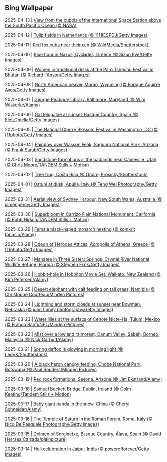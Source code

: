 ## Bing Wallpaper
2025-04-13 | [View from the cupola of the International Space Station above the South Pacific Ocean (© NASA)](./wallpaper/2025-04-13.jpg) 

2025-04-12 | [Tulip fields in Netherlands (© 1111IESPDJ/Getty Images)](./wallpaper/2025-04-12.jpg) 

2025-04-11 | [Red fox cubs near their den (© WildMedia/Shutterstock)](./wallpaper/2025-04-11.jpg) 

2025-04-10 | [Blue hour in Naxos, Cyclades, Greece (© Sizun Eye/Getty Images)](./wallpaper/2025-04-10.jpg) 

2025-04-09 | [Women in traditional dress at the Paro Tshechu Festival in Bhutan (© Richard I'Anson/Getty Images)](./wallpaper/2025-04-09.jpg) 

2025-04-08 | [North American beaver, Moran, Wyoming (© Enrique Aguirre Aves/Getty Images)](./wallpaper/2025-04-08.jpg) 

2025-04-07 | [George Peabody Library, Baltimore, Maryland (© Wim Wiskerke/Alamy)](./wallpaper/2025-04-07.jpg) 

2025-04-06 | [Gaztelugatxe at sunset, Basque Country, Spain (© Eloi_Omella/Getty Images)](./wallpaper/2025-04-06.jpg) 

2025-04-05 | [The National Cherry Blossom Festival in Washington, DC (© f11photo/Getty Images)](./wallpaper/2025-04-05.jpg) 

2025-04-04 | [Rainbow over Wasson Peak, Saguaro National Park, Arizona (© Frank Staub/Getty Images)](./wallpaper/2025-04-04.jpg) 

2025-04-03 | [Sandstone formations in the badlands near Caineville, Utah (© Chris Moore/TANDEM Stills + Motion)](./wallpaper/2025-04-03.jpg) 

2025-04-02 | [Tree frog, Costa Rica (© Ondrej Prosicky/Shutterstock)](./wallpaper/2025-04-02.jpg) 

2025-04-01 | [Ostuni at dusk, Apulia, Italy (© Feng Wei Photography/Getty Images)](./wallpaper/2025-04-01.jpg) 

2025-03-31 | [Aerial view of Sydney Harbour, New South Wales, Australia (© jamenpercy/Getty Images)](./wallpaper/2025-03-31.jpg) 

2025-03-30 | [Superbloom in Carrizo Plain National Monument, California (© Robb Hirsch/TANDEM Stills + Motion)](./wallpaper/2025-03-30.jpg) 

2025-03-29 | [Female black-naped monarch nesting (© komkrit tonusin/Alamy)](./wallpaper/2025-03-29.jpg) 

2025-03-28 | [Odeon of Herodes Atticus, Acropolis of Athens, Greece (© f11photo/Getty Images)](./wallpaper/2025-03-28.jpg) 

2025-03-27 | [Manatee in Three Sisters Springs, Crystal River National Wildlife Refuge, Florida (© Stephen Frink/Getty Images)](./wallpaper/2025-03-27.jpg) 

2025-03-26 | [Hobbit-hole in Hobbiton Movie Set, Waikato, New Zealand (© Kim Petersen/Alamy)](./wallpaper/2025-03-26.jpg) 

2025-03-25 | [Desert elephant with calf feeding on tall grass, Namibia (© Christophe Courteau/Minden Pictures)](./wallpaper/2025-03-25.jpg) 

2025-03-24 | [Lightning and storm clouds at sunset near Bowman, Nebraska (© john finney photography/Getty Images)](./wallpaper/2025-03-24.jpg) 

2025-03-23 | [Water lilies at the surface of Cenote Nicte-Ha, Tulum, Mexico (© Franco Banfi/NPL/Minden Pictures)](./wallpaper/2025-03-23.jpg) 

2025-03-22 | [Mist over a lowland rainforest, Danum Valley, Sabah, Borneo, Malaysia (© Nick Garbutt/Alamy)](./wallpaper/2025-03-22.jpg) 

2025-03-21 | [Spring daffodils glowing in morning light (© LedyX/Shutterstock)](./wallpaper/2025-03-21.jpg) 

2025-03-20 | [A black heron canopy feeding, Chobe National Park, Botswana (© Paul Souders/Minden Pictures)](./wallpaper/2025-03-20.jpg) 

2025-03-19 | [Red rock formations, Sedona, Arizona (© Jim Ekstrand/Alamy)](./wallpaper/2025-03-19.jpg) 

2025-03-18 | [Samuel Beckett Bridge, Dublin, Ireland (© Colm Keating/Tandem Stills + Motion)](./wallpaper/2025-03-18.jpg) 

2025-03-17 | [Baby giant panda in the snow, China (© Cheryl Schneider/Alamy)](./wallpaper/2025-03-17.jpg) 

2025-03-16 | [The Temple of Saturn in the Roman Forum, Rome, Italy (© Nico De Pasquale Photography/Getty Images)](./wallpaper/2025-03-16.jpg) 

2025-03-15 | [Dolmen of Sorginetxe, Basque Country, Álava, Spain (© David Herraez Calzada/plainpicture)](./wallpaper/2025-03-15.jpg) 

2025-03-14 | [Holi celebration in Jaipur, India (© powerofforever/Getty Images)](./wallpaper/2025-03-14.jpg) 

